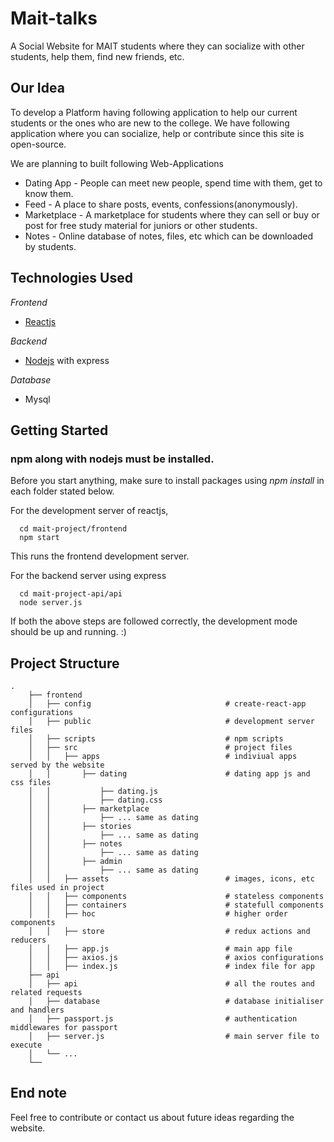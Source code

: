 # Mait-talks
A Social Website for MAIT students where they can socialize with other students, help them, find new friends, etc.

## Our Idea
To develop a Platform having following application to help our current students or the ones who are new to the college. 
We have following application where you can socialize, help or contribute since this site is open-source.

We are planning to built following Web-Applications
* Dating App - People can meet new people, spend time with them, get to know them.
* Feed - A place to share posts, events, confessions(anonymously).
* Marketplace - A marketplace for students where they can sell or buy or post for free study material for juniors or other students.
* Notes - Online database of notes, files, etc which can be downloaded by students.

## Technologies Used
*Frontend*
* [Reactjs](https://reactjs.org)

*Backend*
* [Nodejs](https://nodejs.org/en) with express

*Database*
* Mysql

## Getting Started
### npm along with nodejs must be installed.
Before you start anything, make sure to install packages using *npm install* in each folder stated below.

For the development server of reactjs,
```
  cd mait-project/frontend
  npm start
```
This runs the frontend development server.

For the backend server using express
```
  cd mait-project-api/api
  node server.js
```

If both the above steps are followed correctly, the development mode should be up and running. :)

## Project Structure
```
.
    ├── frontend
    │   ├── config                              # create-react-app configurations
    │   ├── public                              # development server files
    │   ├── scripts                             # npm scripts
    │   ├── src                                 # project files
    │   │   ├── apps                            # indiviual apps served by the website
    │   │       ├── dating                      # dating app js and css files
    │   │           ├── dating.js
    │   │           ├── dating.css
    │   │       ├── marketplace
    │   │           ├── ... same as dating
    │   │       ├── stories
    │   │           ├── ... same as dating
    │   │       ├── notes
    │   │           ├── ... same as dating
    │   │       ├── admin
    │   │           ├── ... same as dating
    │   │   ├── assets                          # images, icons, etc files used in project
    │   │   ├── components                      # stateless components
    │   │   ├── containers                      # statefull components
    │   │   ├── hoc                             # higher order components
    │   │   ├── store                           # redux actions and reducers
    │   │   ├── app.js                          # main app file 
    │   │   ├── axios.js                        # axios configurations
    │   │   ├── index.js                        # index file for app
    ├── api
    │   ├── api                                 # all the routes and related requests
    │   ├── database                            # database initialiser and handlers
    │   ├── passport.js                         # authentication middlewares for passport
    │   ├── server.js                           # main server file to execute
    │   └── ...   
    └──      
```

## End note
Feel free to contribute or contact us about future ideas regarding the website.
